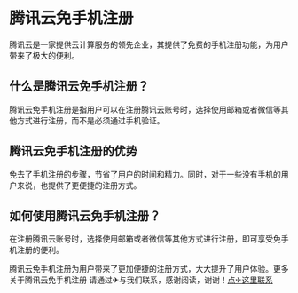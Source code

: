 # 腾讯云免手机注册

腾讯云是一家提供云计算服务的领先企业，其提供了免费的手机注册功能，为用户带来了极大的便利。

## 什么是腾讯云免手机注册？

腾讯云免手机注册是指用户可以在注册腾讯云账号时，选择使用邮箱或者微信等其他方式进行注册，而不是必须通过手机验证。

## 腾讯云免手机注册的优势

免去了手机注册的步骤，节省了用户的时间和精力。同时，对于一些没有手机的用户来说，也提供了更便捷的注册方式。

## 如何使用腾讯云免手机注册？

在注册腾讯云账号时，选择使用邮箱或者微信等其他方式进行注册，即可享受免手机注册的便利。

腾讯云免手机注册为用户带来了更加便捷的注册方式，大大提升了用户体验。更多 关于腾讯云免手机注册 请通过✈与我们联系，感谢阅读，谢谢！[点✈这里联系](https://ww.k02.cc)